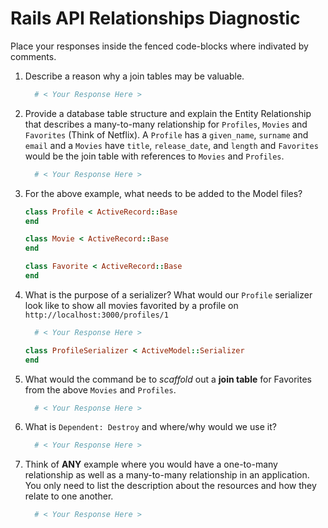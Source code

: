# Rails API Relationships Diagnostic

Place your responses inside the fenced code-blocks where indivated by comments.

1.  Describe a reason why a join tables may be valuable.

    ```sh
      # < Your Response Here >
    ```

1.  Provide a database table structure and explain the Entity Relationship that
    describes a many-to-many relationship for `Profiles`, `Movies` and
    `Favorites` (Think of Netflix). A `Profile` has a `given_name`, `surname`
    and `email` and a `Movies` have `title`, `release_date`, and `length` and
    `Favorites` would be the join table with references to `Movies` and
    `Profiles`.

    ```sh
      # < Your Response Here >
    ```

1.  For the above example, what needs to be added to the Model files?

    ```rb
    class Profile < ActiveRecord::Base
    end
    ```

    ```rb
    class Movie < ActiveRecord::Base
    end
    ```

    ```rb
    class Favorite < ActiveRecord::Base
    end
    ```

1.  What is the purpose of a serializer? What would our `Profile` serializer
    look like to show all movies favorited by a profile on
    `http://localhost:3000/profiles/1`

    ```sh
      # < Your Response Here >
    ```

    ```rb
    class ProfileSerializer < ActiveModel::Serializer
    end
    ```

1.  What would the command be to _scaffold_ out a **join table** for Favorites
    from the above `Movies` and `Profiles`.

    ```sh
      # < Your Response Here >
    ```

1.  What is `Dependent: Destroy` and where/why would we use it?

    ```sh
      # < Your Response Here >
    ```

1.  Think of **ANY** example where you would have a one-to-many relationship as
    well as a many-to-many relationship in an application. You only need to
    list the description about the resources and how they relate to one another.

    ```sh
      # < Your Response Here >
    ```
